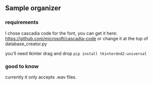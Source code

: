 ## Sample organizer

### requirements
I chose cascadia code for the font, you can get it here:
https://github.com/microsoft/cascadia-code
or change it at the top of database_creator.py

you'll need tkinter drag and drop
```pip install tkinterdnd2-universal```

### good to know
currently it only accepts .wav files.

